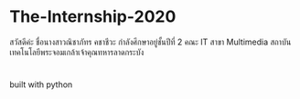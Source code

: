 # The-Internship-2020
สวัสดีค่ะ ชื่อนางสาวณิชาภัทร คชาชีวะ กำลังศึกษาอยู่ชั้นปีที่ 2 คณะ IT สาขา Multimedia สถาบันเทคโนโลยีพระจอมเกล้าเจ้าคุณทหารลาดกระบัง
#
built with python

